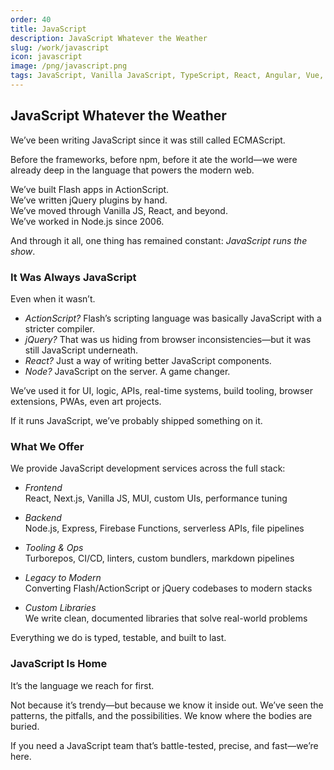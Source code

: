 ```yaml
---
order: 40
title: JavaScript
description: JavaScript Whatever the Weather
slug: /work/javascript
icon: javascript
image: /png/javascript.png
tags: JavaScript, Vanilla JavaScript, TypeScript, React, Angular, Vue, Material UI, Flash, Server Side JavaScript, Node, Gatsby, NextJS, Headless CMS, JSON
---
```


## JavaScript Whatever the Weather

We’ve been writing JavaScript since it was still called ECMAScript.

Before the frameworks, before npm, before it ate the world—we were already deep in the language that powers the modern web.

We’ve built Flash apps in ActionScript.  
We’ve written jQuery plugins by hand.  
We’ve moved through Vanilla JS, React, and beyond.  
We’ve worked in Node.js since 2006.

And through it all, one thing has remained constant: _JavaScript runs the show_.

### It Was Always JavaScript

Even when it wasn’t.

- _ActionScript?_ Flash’s scripting language was basically JavaScript with a stricter compiler.
- _jQuery?_ That was us hiding from browser inconsistencies—but it was still JavaScript underneath.
- _React?_ Just a way of writing better JavaScript components.
- _Node?_ JavaScript on the server. A game changer.

We’ve used it for UI, logic, APIs, real-time systems, build tooling, browser extensions, PWAs, even art projects.

If it runs JavaScript, we’ve probably shipped something on it.

### What We Offer

We provide JavaScript development services across the full stack:

- _Frontend_  
  React, Next.js, Vanilla JS, MUI, custom UIs, performance tuning

- _Backend_  
  Node.js, Express, Firebase Functions, serverless APIs, file pipelines

- _Tooling & Ops_  
  Turborepos, CI/CD, linters, custom bundlers, markdown pipelines

- _Legacy to Modern_  
  Converting Flash/ActionScript or jQuery codebases to modern stacks

- _Custom Libraries_  
  We write clean, documented libraries that solve real-world problems

Everything we do is typed, testable, and built to last.

### JavaScript Is Home

It’s the language we reach for first.

Not because it’s trendy—but because we know it inside out. We’ve seen the patterns, the pitfalls, and the possibilities. We know where the bodies are buried.

If you need a JavaScript team that’s battle-tested, precise, and fast—we’re here.
